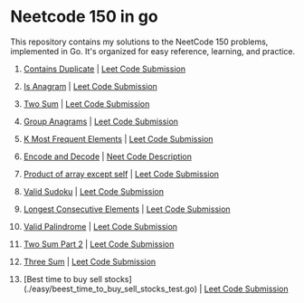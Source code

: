 # Neetcode 150 in go

This repository contains my solutions to the NeetCode 150 problems, implemented in Go. It's organized for easy reference, learning, and practice.

1. [Contains Duplicate](./easy/contains_duplicates_test.go) | [Leet Code Submission](https://leetcode.com/problems/contains-duplicate/submissions/1624557734/)

2. [Is Anagram](./easy/is_anagram_test.go) | [Leet Code Submission](https://leetcode.com/problems/valid-anagram/submissions/1624615545/)

3. [Two Sum](./easy/two_sum_test.go) | [Leet Code Submission](https://leetcode.com/problems/two-sum/submissions/1624641541/)

4. [Group Anagrams](./medium/group_anagrams_test.go) | [Leet Code Submission](https://leetcode.com/problems/group-anagrams/submissions/1624660535/)

5. [K Most Frequent Elements](./medium/k_most_frequent_elements_test.go) | [Leet Code Submission](https://leetcode.com/problems/top-k-frequent-elements/submissions/1624684239/)

6. [Encode and Decode](./medium/encode_and_decode_test.go) | [Neet Code Description](https://neetcode.io/problems/string-encode-and-decode)

7. [Product of array except self](./medium/product_of_array_except_self_test.go) | [Leet Code Submission](https://leetcode.com/problems/product-of-array-except-self/submissions/1625046663/)

8. [Valid Sudoku](./medium/valid_sudoku_test.go) | [Leet Code Submission](https://leetcode.com/problems/valid-sudoku/submissions/1625099246/)

9. [Longest Consecutive Elements](./medium/longest_consecutive_elements_test.go) | [Leet Code Submission](https://leetcode.com/problems/longest-consecutive-sequence/submissions/1625138732/)

10. [Valid Palindrome](./medium/valid_palindrome_test.go) | [Leet Code Submission](https://leetcode.com/problems/valid-palindrome/submissions/1625155557/)

11. [Two Sum Part 2](./medium/two_sum_part_2_test.go) | [Leet Code Submission](https://leetcode.com/problems/two-sum-ii-input-array-is-sorted/submissions/1625475738/)

12. [Three Sum](./medium/3sum_test.go) | [Leet Code Submission](https://leetcode.com/problems/3sum/submissions/1625487222/)

13. [Best time to buy sell stocks] (./easy/beest_time_to_buy_sell_stocks_test.go) | [Leet Code Submission](https://leetcode.com/problems/best-time-to-buy-and-sell-stock/submissions/1649904978/)

